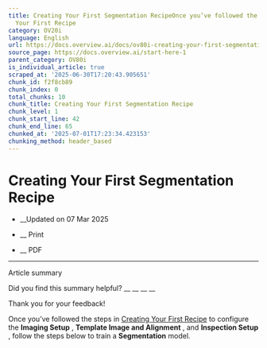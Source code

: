 ```yaml
---
title: Creating Your First Segmentation RecipeOnce you’ve followed the steps in Creating
  Your First Recipe
category: OV20i
language: English
url: https://docs.overview.ai/docs/ov80i-creating-your-first-segmentation-recipe
source_page: https://docs.overview.ai/start-here-1
parent_category: OV80i
is_individual_article: true
scraped_at: '2025-06-30T17:20:43.905651'
chunk_id: f2f8cb89
chunk_index: 0
total_chunks: 10
chunk_title: Creating Your First Segmentation Recipe
chunk_level: 1
chunk_start_line: 42
chunk_end_line: 65
chunked_at: '2025-07-01T17:23:34.423153'
chunking_method: header_based
---
```


# Creating Your First Segmentation Recipe

  *  __Updated on 07 Mar 2025



  *  __ Print

  * __ PDF




* * *

Article summary

Did you find this summary helpful?  __ __ __ __

Thank you for your feedback\!

Once you’ve followed the steps in [Creating Your First Recipe](/docs/ov80i-creating-your-first-recipe) to configure the **Imaging Setup** , **Template Image and Alignment** , and **Inspection Setup** , follow the steps below to train a **Segmentation** model.

